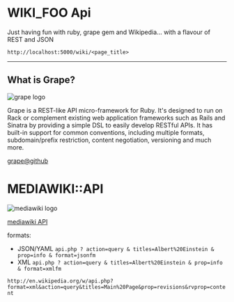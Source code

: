 # WIKI_FOO Api

Just having fun with ruby, grape gem and Wikipedia... with a flavour of REST and JSON

`http://localhost:5000/wiki/<page_title>`

---

## What is Grape?

![grape logo](https://github.com/intridea/grape/wiki/grape_logo.png)

Grape is a REST-like API micro-framework for Ruby. It's designed to run on Rack
or complement existing web application frameworks such as Rails and Sinatra by
providing a simple DSL to easily develop RESTful APIs. It has built-in support
for common conventions, including multiple formats, subdomain/prefix restriction,
content negotiation, versioning and much more.

[grape@github](https://github.com/intridea/grape)

# MEDIAWIKI::API

![mediawiki logo](http://upload.wikimedia.org/wikipedia/commons/1/1c/MediaWiki_logo.png)

[mediawiki API](http://www.mediawiki.org/wiki/API:Main_page)

formats: 

* JSON/YAML
  `api.php ? action=query & titles=Albert%20Einstein & prop=info & format=jsonfm`
* XML
  `api.php ? action=query & titles=Albert%20Einstein & prop=info & format=xmlfm`

`http://en.wikipedia.org/w/api.php?format=xml&action=query&titles=Main%20Page&prop=revisions&rvprop=content`

